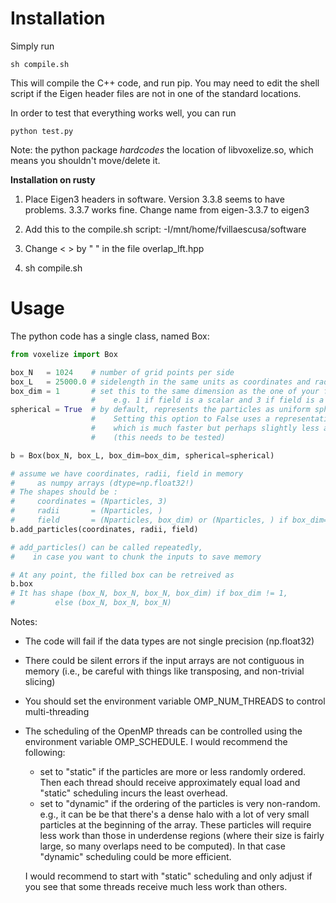 Installation
============

Simply run
```shell
sh compile.sh
```
This will compile the C++ code, and run pip.
You may need to edit the shell script if the Eigen header files
are not in one of the standard locations.

In order to test that everything works well,
you can run
```shell
python test.py
```

Note: the python package *hardcodes* the location of libvoxelize.so,
which means you shouldn't move/delete it.

**Installation on rusty**

1) Place Eigen3 headers in software. Version 3.3.8 seems to have problems. 3.3.7 works fine. Change name from eigen-3.3.7 to eigen3

2) Add this to the compile.sh script: -I/mnt/home/fvillaescusa/software

3) Change < > by " " in the file overlap_lft.hpp

4) sh compile.sh


Usage
=====

The python code has a single class, named Box:
```python
from voxelize import Box

box_N   = 1024    # number of grid points per side
box_L   = 25000.0 # sidelength in the same units as coordinates and radii
box_dim = 1       # set this to the same dimension as the one of your field,
                  #    e.g. 1 if field is a scalar and 3 if field is a vector
spherical = True  # by default, represents the particles as uniform spheres.
                  #    Setting this option to False uses a representation as cubes,
                  #    which is much faster but perhaps slightly less accurate
                  #    (this needs to be tested)

b = Box(box_N, box_L, box_dim=box_dim, spherical=spherical)

# assume we have coordinates, radii, field in memory
#     as numpy arrays (dtype=np.float32!)
# The shapes should be :
#     coordinates = (Nparticles, 3)
#     radii       = (Nparticles, )
#     field       = (Nparticles, box_dim) or (Nparticles, ) if box_dim==1
b.add_particles(coordinates, radii, field)

# add_particles() can be called repeatedly,
#    in case you want to chunk the inputs to save memory

# At any point, the filled box can be retreived as
b.box
# It has shape (box_N, box_N, box_N, box_dim) if box_dim != 1,
#         else (box_N, box_N, box_N)
```

Notes:
* The code will fail if the data types are not single precision (np.float32)
* There could be silent errors if the input arrays are not contiguous in memory
  (i.e., be careful with things like transposing, and non-trivial slicing)
* You should set the environment variable OMP\_NUM\_THREADS to control multi-threading
* The scheduling of the OpenMP threads can be controlled using the environment variable
  OMP\_SCHEDULE.
  I would recommend the following:
  * set to "static" if the particles are more or less randomly ordered.
    Then each thread should receive approximately equal load and "static" scheduling
    incurs the least overhead.
  * set to "dynamic" if the ordering of the particles is very non-random.
    e.g., it can be be that there's a dense halo with a lot of very small particles
    at the beginning of the array. These particles will require less work than those in
    underdense regions (where their size is fairly large, so many overlaps need to be computed).
    In that case "dynamic" scheduling could be more efficient.

  I would recommend to start with "static" scheduling and only adjust if you see that some
  threads receive much less work than others.
